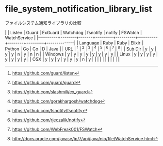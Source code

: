# file_system_notification_library_list
ファイルシステム通知ライブラリの比較

|          | Listen | Guard | ExGuard | Watchdog | fsnotify | notify | FSWatch | WatchService |
|----------+--------+-------+---------+----------+----------+--------+---------+--------------|
| Language | Ruby   | Ruby  | Elixir  | Python   | Go       | Go     | D       | Java         |
| URL      | [^1]   | [^2]  | [^3]    | [^4]     | [^5]     | [^6]   | [^7]    | [^8]         |
| Sub Dir  | y      | y     | y       | y        | n        | y      | n       | n            |
| Windows  | y      | y     | y       | y        | y        | y      | y       | y            |
| Linux    | y      | y     | y       | y        | y        | y      | y       | y            |
| OSX      | y      | y     | y       | y        | y        | y      | n       | y            |
|          |        |       |         |          |          |        |         |              |



[^1]:https://github.com/guard/listen
[^2]:https://github.com/guard/guard
[^3]:https://github.com/slashmili/ex_guard
[^4]:https://github.com/gorakhargosh/watchdog
[^5]:https://github.com/fsnotify/fsnotify
[^6]:https://github.com/rjeczalik/notify
[^7]:https://github.com/WebFreak001/FSWatch
[^8]:http://docs.oracle.com/javase/jp/7/api/java/nio/file/WatchService.html
